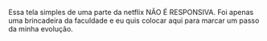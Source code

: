 Essa tela simples de uma parte da netflix NÃO É RESPONSIVA. Foi apenas uma brincadeira da faculdade e eu quis colocar aqui para marcar um passo da minha evolução. 

